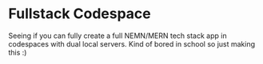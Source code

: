 # Fullstack Codespace

Seeing if you can fully create a full NEMN/MERN tech stack app in codespaces with dual local servers. Kind of bored in school so just making this :)
